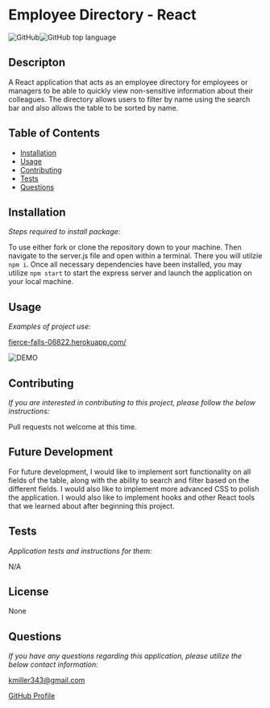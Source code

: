   # Employee Directory - React

  ![GitHub](https://img.shields.io/github/license/k1te-m/Employee-Directory)![GitHub top language](https://img.shields.io/github/languages/top/k1te-m/Employee-Directory)

  ## Descripton
  A React application that acts as an employee directory for employees or managers to be able to quickly view non-sensitive information about their colleagues. The directory allows users to filter by name using the search bar and also allows the table to be sorted by name.

  ## Table of Contents
  * [Installation](#installation)
  * [Usage](#usage)
  * [Contributing](#contributing)
  * [Tests](#tests)
  * [Questions](#questions)

  ## Installation 
    
  *Steps required to install package:* 
    
  To use either fork or clone the repository down to your machine. Then navigate to the server.js file and open within a terminal. There you will utilzie `npm i`. Once all necessary dependencies have been installed, you may utilize `npm start` to start the express server and launch the application on your local machine. 

  ## Usage

  *Examples of project use:*

  [fierce-falls-06822.herokuapp.com/](https://fierce-falls-06822.herokuapp.com/)

  ![DEMO](client/public/demo.gif)

  ## Contributing

  *If you are interested in contributing to this project, please follow the below instructions:*

  Pull requests not welcome at this time. 

  ## Future Development

  For future development, I would like to implement sort functionality on all fields of the table, along with the ability to search and filter based on the different fields. I would also like to implement more advanced CSS to polish the application. I would also like to implement hooks and other React tools that we learned about after beginning this project.

  ## Tests

  *Application tests and instructions for them:*

  N/A

  ## License

  None
  

  ## Questions

  *If you have any questions regarding this application, please utilize the below contact information:*

  [kmiller343@gmail.com](mailto:kmiller343@gmail.com)
  
  [GitHub Profile](https://www.github.com/k1te-m)
  
